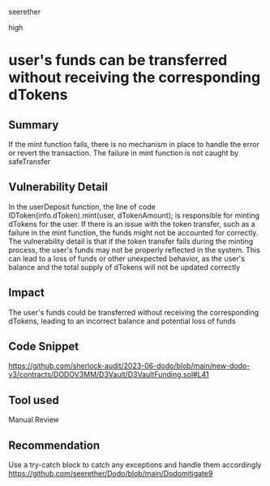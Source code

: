 seerether

high

# user's funds can be transferred without receiving the corresponding dTokens

## Summary
If the mint function fails, there is no mechanism in place to handle the error or revert the transaction. The failure in mint function is not caught by safeTransfer
## Vulnerability Detail
In the userDeposit function, the line of code IDToken(info.dToken).mint(user, dTokenAmount); is responsible for minting dTokens for the user. If there is an issue with the token transfer, such as a failure in the mint function, the funds might not be accounted for correctly.
The vulnerability detail is that if the token transfer fails during the minting process, the user's funds may not be properly reflected in the system. This can lead to a loss of funds or other unexpected behavior, as the user's balance and the total supply of dTokens will not be updated correctly

## Impact
The user's funds could be transferred without receiving the corresponding dTokens, leading to an incorrect balance and potential loss of funds
## Code Snippet
https://github.com/sherlock-audit/2023-06-dodo/blob/main/new-dodo-v3/contracts/DODOV3MM/D3Vault/D3VaultFunding.sol#L41
## Tool used

Manual Review

## Recommendation
Use a try-catch block to catch any exceptions and handle them accordingly
https://github.com/seerether/Dodo/blob/main/Dodomitigate9
